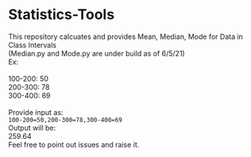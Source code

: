 # Statistics-Tools

This repository calcuates and provides Mean, Median, Mode for Data in Class Intervals\
(Median.py and Mode.py are under build as of 6/5/21)\
Ex:\
<br />
100-200: 50\
200-300: 78\
300-400: 69\
<br />
Provide input as:\
```100-200=50,200-300=78,300-400=69```\
Output will be:\
259.64\
Feel free to point out issues and raise it.
